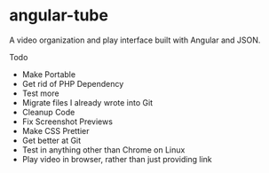 # angular-tube
A video organization and play interface built with Angular and JSON.

Todo 
  - Make Portable
  - Get rid of PHP Dependency
  - Test more
  - Migrate files I already wrote into Git
  - Cleanup Code
  - Fix Screenshot Previews
  - Make CSS Prettier
  - Get better at Git
  - Test in anything other than Chrome on Linux
  - Play video in browser, rather than just providing link
